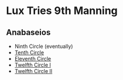 # Lux Tries 9th Manning

## Anabaseios
- Ninth Circle (eventually)
- [Tenth Circle](anabaseios/p10s.md)
- [Eleventh Circle](anabaseios/p11s.md)
- [Twelfth Circle I](anabaseios/p12sp1.md)
- [Twelfth Circle II](anabaseios/p12sp2.md)